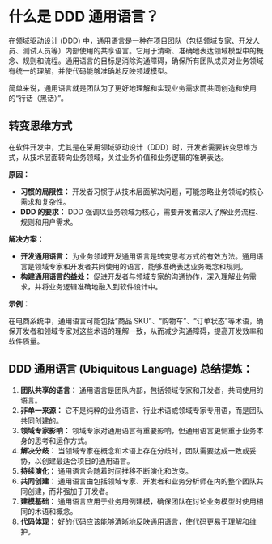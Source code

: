 # 什么是 DDD 通用语言？

在领域驱动设计 (DDD) 中，通用语言是一种在项目团队（包括领域专家、开发人员、测试人员等）内部使用的共享语言。它用于清晰、准确地表达领域模型中的概念、规则和流程。通用语言的目标是消除沟通障碍，确保所有团队成员对业务领域有统一的理解，并使代码能够准确地反映领域模型。

简单来说，通用语言就是团队为了更好地理解和实现业务需求而共同创造和使用的“行话（黑话）”。

## 转变思维方式

在软件开发中，尤其是在采用领域驱动设计（DDD）时，开发者需要转变思维方式，从技术层面转向业务领域，关注业务价值和业务逻辑的准确表达。

**原因：**

*   **习惯的局限性：** 开发者习惯于从技术层面解决问题，可能忽略业务领域的核心需求和复杂性。
*   **DDD 的要求：** DDD 强调以业务领域为核心，需要开发者深入了解业务流程、规则和用户需求。

**解决方案：**

*   **开发通用语言：** 为业务领域开发通用语言是转变思考方式的有效方法。通用语言是领域专家和开发者共同使用的语言，能够准确表达业务概念和规则。
*   **构建通用语言的益处：** 促进开发者与领域专家的沟通协作，深入理解业务需求，并将业务逻辑准确地融入到软件设计中。

**示例：**

在电商系统中，通用语言可能包括“商品 SKU”、“购物车”、“订单状态”等术语，确保开发者和领域专家对这些术语的理解一致，从而减少沟通障碍，提高开发效率和软件质量。

## DDD 通用语言 (Ubiquitous Language) 总结提炼：

1.  **团队共享的语言：** 通用语言是团队内部，包括领域专家和开发者，共同使用的语言。
2.  **非单一来源：** 它不是纯粹的业务语言、行业术语或领域专家专用语，而是团队共同创建的。
3.  **领域专家影响：** 领域专家对通用语言有重要影响，但通用语言更侧重于业务本身的思考和运作方式。
4.  **解决分歧：** 当领域专家在概念和术语上存在分歧时，团队需要达成一致或妥协，以创建最适合项目的通用语言。
5.  **持续演化：** 通用语言会随着时间推移不断演化和改变。
6.  **共同创建：** 通用语言由包括领域专家、开发者和业务分析师在内的整个团队共同创建，而非强加于开发者。
7.  **建模基础：** 通用语言应用于业务用例建模，确保团队在讨论业务模型时使用相同的术语和概念。
8.  **代码体现：** 好的代码应该能够清晰地反映通用语言，使代码更易于理解和维护。
